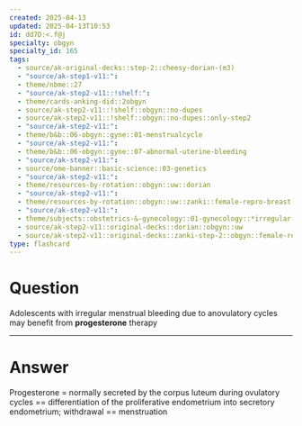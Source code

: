 ```yaml
---
created: 2025-04-13
updated: 2025-04-13T10:53
id: dd7D:<.f@j
specialty: obgyn
specialty_id: 165
tags:
  - source/ak-original-decks::step-2::cheesy-dorian-(m3)
  - "source/ak-step1-v11:": 
  - theme/nbme::27
  - "source/ak-step2-v11::!shelf:": 
  - theme/cards-anking-did::2obgyn
  - source/ak-step2-v11::!shelf::obgyn::no-dupes
  - source/ak-step2-v11::!shelf::obgyn::no-dupes::only-step2
  - "source/ak-step2-v11:": 
  - theme/b&b::06-obgyn::gyne::01-menstrualcycle
  - "source/ak-step2-v11:": 
  - theme/b&b::06-obgyn::gyne::07-abnormal-uterine-bleeding
  - "source/ak-step2-v11:": 
  - source/ome-banner::basic-science::03-genetics
  - "source/ak-step2-v11:": 
  - theme/resources-by-rotation::obgyn::uw::dorian
  - "source/ak-step2-v11:": 
  - theme/resources-by-rotation::obgyn::uw::zanki::female-repro-breast
  - "source/ak-step2-v11:": 
  - theme/subjects::obstetrics-&-gynecology::01-gynecology::*irregular-menses::anovulatory-cycle
  - source/ak-step2-v11::original-decks::dorian::obgyn::uw
  - source/ak-step2-v11::original-decks::zanki-step-2::obgyn::female-repro-&-breast"
type: flashcard
---
```


# Question
Adolescents with irregular menstrual bleeding due to anovulatory cycles may benefit from **progesterone** therapy

---

# Answer
Progesterone = normally secreted by the corpus luteum during ovulatory cycles == differentiation of the proliferative endometrium into secretory endometrium; withdrawal == menstruation